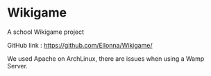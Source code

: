 # Wikigame
A school Wikigame project

GitHub link : https://github.com/Ellonna/Wikigame/

We used Apache on ArchLinux, there are issues when using a Wamp Server.

